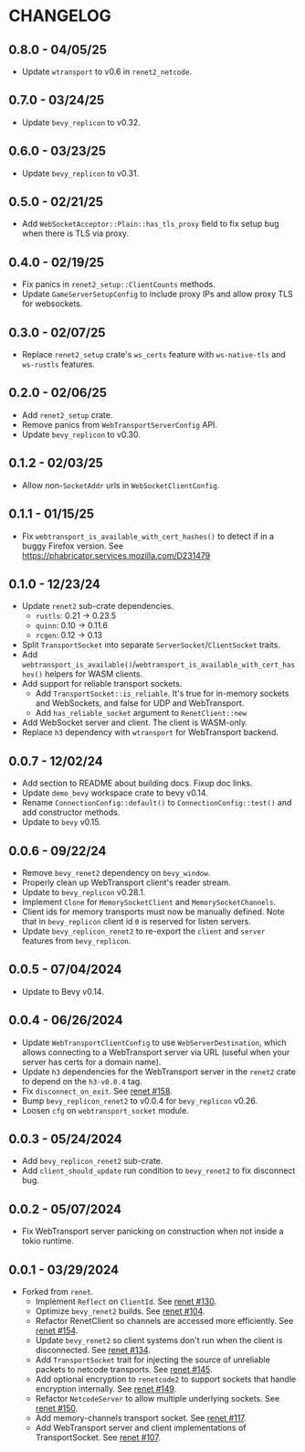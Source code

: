 # CHANGELOG

## 0.8.0 - 04/05/25

- Update `wtransport` to v0.6 in `renet2_netcode`.

## 0.7.0 - 03/24/25

- Update `bevy_replicon` to v0.32.

## 0.6.0 - 03/23/25

- Update `bevy_replicon` to v0.31.

## 0.5.0 - 02/21/25

- Add `WebSocketAcceptor::Plain::has_tls_proxy` field to fix setup bug when there is TLS via proxy.

## 0.4.0 - 02/19/25

- Fix panics in `renet2_setup::ClientCounts` methods.
- Update `GameServerSetupConfig` to include proxy IPs and allow proxy TLS for websockets.

## 0.3.0 - 02/07/25

- Replace `renet2_setup` crate's `ws_certs` feature with `ws-native-tls` and `ws-rustls` features.

## 0.2.0 - 02/06/25

- Add `renet2_setup` crate.
- Remove panics from `WebTransportServerConfig` API.
- Update `bevy_replicon` to v0.30.

## 0.1.2 - 02/03/25

- Allow non-`SocketAddr` urls in `WebSocketClientConfig`.

## 0.1.1 - 01/15/25

- Fix `webtransport_is_available_with_cert_hashes()` to detect if in a buggy Firefox version. See https://phabricator.services.mozilla.com/D231479

## 0.1.0 - 12/23/24

- Update `renet2` sub-crate dependencies.
    - `rustls`: 0.21 -> 0.23.5
    - `quinn`: 0.10 -> 0.11.6
    - `rcgen`: 0.12 -> 0.13
- Split `TransportSocket` into separate `ServerSocket`/`ClientSocket` traits.
- Add `webtransport_is_available()`/`webtransport_is_available_with_cert_hashes()` helpers for WASM clients.
- Add support for reliable transport sockets.
    - Add `TransportSocket::is_reliable`. It's true for in-memory sockets and WebSockets, and false for UDP and WebTransport.
    - Add `has_reliable_socket` argument to `RenetClient::new`
- Add WebSocket server and client. The client is WASM-only.
- Replace `h3` dependency with `wtransport` for WebTransport backend.

## 0.0.7 - 12/02/24

- Add section to README about building docs. Fixup doc links.
- Update `demo_bevy` workspace crate to bevy v0.14.
- Rename `ConnectionConfig::default()` to `ConnectionConfig::test()` and add constructor methods.
- Update to `bevy` v0.15.

## 0.0.6 - 09/22/24

- Remove `bevy_renet2` dependency on `bevy_window`.
- Properly clean up WebTransport client's reader stream.
- Update to `bevy_replicon` v0.28.1.
- Implement `Clone` for `MemorySocketClient` and `MemorySocketChannels`.
- Client ids for memory transports must now be manually defined. Note that in `bevy_replicon` client id `0` is reserved for listen servers.
- Update `bevy_replicon_renet2` to re-export the `client` and `server` features from `bevy_replicon`.

## 0.0.5 - 07/04/2024

- Update to Bevy v0.14.

## 0.0.4 - 06/26/2024

- Update `WebTransportClientConfig` to use `WebServerDestination`, which allows connecting to a WebTransport server via URL (useful when your server has certs for a domain name).
- Update `h3` dependencies for the WebTransport server in the `renet2` crate to depend on the `h3-v0.0.4` tag.
- Fix `disconnect_on_exit`. See [renet #158](https://github.com/lucaspoffo/renet/pull/158).
- Bump `bevy_replicon_renet2` to v0.0.4 for `bevy_replicon` v0.26.
- Loosen `cfg` on `webtransport_socket` module.

## 0.0.3 - 05/24/2024

- Add `bevy_replicon_renet2` sub-crate.
- Add `client_should_update` run condition to `bevy_renet2` to fix disconnect bug.

## 0.0.2 - 05/07/2024

- Fix WebTransport server panicking on construction when not inside a tokio runtime.

## 0.0.1 - 03/29/2024

- Forked from `renet`.
    - Implement `Reflect` on `ClientId`. See [renet #130](https://github.com/lucaspoffo/renet/pull/130).
    - Optimize `bevy_renet2` builds. See [renet #104](https://github.com/lucaspoffo/renet/pull/104).
    - Refactor RenetClient so channels are accessed more efficiently. See [renet #154](https://github.com/lucaspoffo/renet/pull/154).
    - Update `bevy_renet2` so client systems don't run when the client is disconnected. See [renet #134](https://github.com/lucaspoffo/renet/pull/134).
    - Add `TransportSocket` trait for injecting the source of unreliable packets to netcode transports. See [renet #145](https://github.com/lucaspoffo/renet/pull/145).
    - Add optional encryption to `renetcode2` to support sockets that handle encryption internally. See [renet #149](https://github.com/lucaspoffo/renet/pull/149).
    - Refactor `NetcodeServer` to allow multiple underlying sockets. See [renet #150](https://github.com/lucaspoffo/renet/pull/150).
    - Add memory-channels transport socket. See [renet #117](https://github.com/lucaspoffo/renet/pull/117).
    - Add WebTransport server and client implementations of TransportSocket. See [renet #107](https://github.com/lucaspoffo/renet/pull/107).
